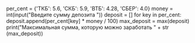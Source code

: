 per_cent = {'ТКБ': 5.6, 'СКБ': 5.9, 'ВТБ': 4.28, 'СБЕР': 4.0}
money = int(input("Введите сумму депозита   "))
deposit = []
for key in per_cent:
    deposit.append(per_cent[key] * money / 100)
max_deposit = max(deposit)
print("Максимальная сумма, которую можно заработать " + str (max_deposit))
